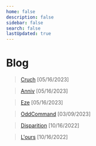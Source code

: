 ```yaml
---
home: false
description: false
sidebar: false
search: false
lastUpdated: true
---
```


# Blog

>  [Cruch](/blog/Cruch) [05/16/2023]

>  [Anniv](/blog/Anniv) [05/16/2023]

>  [Eze](/blog/Eze) [05/16/2023]

>  [OddCommand](/blog/OddCommand) [03/09/2023]

>  [Disparition](/blog/disparition) [10/16/2022]

>  [L'ours](/blog/ours) [10/16/2022]
